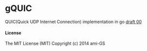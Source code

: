 # gQUIC
QUIC(Quick UDP Internet Connection) implementation in go
[draft 00](http://tools.ietf.org/html/draft-tsvwg-quic-protocol-00 "draft 00")

#### License
The MIT License (MIT) Copyright (c) 2014 ami-GS
